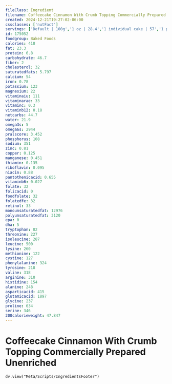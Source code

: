```yaml
---
fileClass: Ingredient
filename: Coffeecake Cinnamon With Crumb Topping Commercially Prepared Unenriched
created: 2024-12-21T19:27:02-06:00
cssclasses: ['nutFact']
servings: ['Default | 100g','1 oz | 28.4','1 individual cake | 57','1 piece (1/9 of 20 oz cake) | 63']
id: 175052
foodgroup: Baked Foods
calories: 418
fat: 23.3
protein: 6.8
carbohydrate: 46.7
fiber: 2
cholesterol: 32
saturatedfats: 5.797
calcium: 54
iron: 0.78
potassium: 123
magnesium: 22
vitaminaiu: 111
vitaminarae: 33
vitaminc: 0.3
vitaminb12: 0.18
netcarbs: 44.7
water: 21.9
omega3s: 5
omega6s: 2944
pralscore: 3.452
phosphorus: 108
sodium: 351
zinc: 0.81
copper: 0.125
manganese: 0.451
thiamin: 0.135
riboflavin: 0.095
niacin: 0.88
pantothenicacid: 0.655
vitaminb6: 0.027
folate: 32
folicacid: 0
foodfolate: 32
folatedfe: 32
retinol: 33
monounsaturatedfat: 12976
polyunsaturatedfat: 3120
epa: 0
dha: 5
tryptophan: 82
threonine: 227
isoleucine: 287
leucine: 500
lysine: 260
methionine: 122
cystine: 127
phenylalanine: 324
tyrosine: 218
valine: 318
arginine: 310
histidine: 154
alanine: 248
asparticacid: 415
glutamicacid: 1897
glycine: 237
proline: 634
serine: 346
200calorieweight: 47.847
---
```


# Coffeecake Cinnamon With Crumb Topping Commercially Prepared Unenriched

```dataviewjs
dv.view("Meta/Scripts/IngredientsFooter")
```